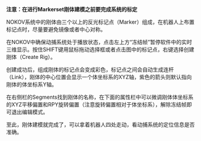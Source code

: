 **注意：在进行Markerset刚体建模之前要完成系统的标定**

NOKOV系统中的刚体由三个以上的反光标记点（Marker）组成，在机器人上布置标记点时，尽量要避免镜像或者中心对称。

在NOKOV中确保动捕系统处于播放状态，点击左上方“冻结帧”暂停软件中的实时三维显示。按住SHIFT键用鼠标拖动选择框或者点击图中的标记点，右键选择创建刚体（Create Rig）。

创建成功后，组成刚体的标记点会变成彩色，标记点之间会自动生成连杆（Link），刚体的中心位置会显示一个体坐标系的XYZ轴，紫色的箭头则默认指向刚体的体坐标系Y轴。

在右侧栏的Segments找到刚体的名称，在下面的属性栏中可以微调刚体体坐标系的XYZ平移偏置和RPY旋转偏置（注意旋转偏置相对于体坐标系），解除冻结帧即可退出编辑模式。

至此，刚体建模就完成了，可以拿着机器人四处走动，看动捕系统的定位信息是否准确。
